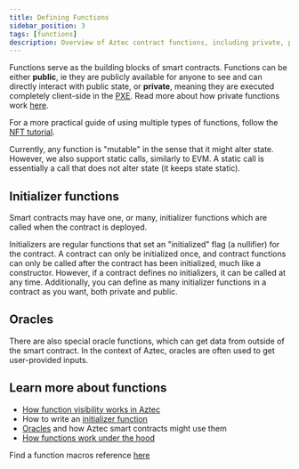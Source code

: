 ```yaml
---
title: Defining Functions
sidebar_position: 3
tags: [functions]
description: Overview of Aztec contract functions, including private, public, and utility function types.
---
```


Functions serve as the building blocks of smart contracts. Functions can be either **public**, ie they are publicly available for anyone to see and can directly interact with public state, or **private**, meaning they are executed completely client-side in the [PXE](../../concepts/pxe/index.md). Read more about how private functions work [here](./attributes.md#private-functions-private).

For a more practical guide of using multiple types of functions, follow the [NFT tutorial](../../../developers/tutorials/codealong/contract_tutorials/nft_contract.md).

Currently, any function is "mutable" in the sense that it might alter state. However, we also support static calls, similarly to EVM. A static call is essentially a call that does not alter state (it keeps state static).

## Initializer functions

Smart contracts may have one, or many, initializer functions which are called when the contract is deployed.

Initializers are regular functions that set an "initialized" flag (a nullifier) for the contract. A contract can only be initialized once, and contract functions can only be called after the contract has been initialized, much like a constructor. However, if a contract defines no initializers, it can be called at any time. Additionally, you can define as many initializer functions in a contract as you want, both private and public.

## Oracles

There are also special oracle functions, which can get data from outside of the smart contract. In the context of Aztec, oracles are often used to get user-provided inputs.

## Learn more about functions

- [How function visibility works in Aztec](./visibility.md)
- How to write an [initializer function](../../../developers/guides/smart_contracts/initializers.md)
- [Oracles](../oracles/index.md) and how Aztec smart contracts might use them
- [How functions work under the hood](./attributes.md)

Find a function macros reference [here](../../../developers/reference/smart_contract_reference/macros.md)
